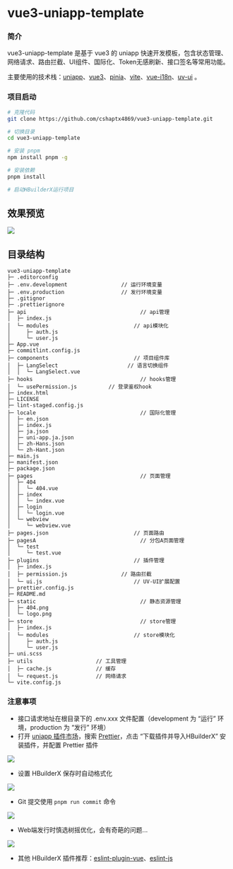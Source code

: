 # vue3-uniapp-template

### 简介

vue3-uniapp-template 是基于 vue3 的 uniapp 快速开发模板，包含状态管理、网络请求、路由拦截、UI组件、国际化、Token无感刷新、接口签名等常用功能。

主要使用的技术栈：[uniapp](https://uniapp.dcloud.net.cn/)、[vue3](https://cn.vuejs.org/)、[pinia](https://pinia.vuejs.org/zh/)、[vite](https://cn.vitejs.dev/)、[vue-i18n](https://kazupon.github.io/vue-i18n/)、[uv-ui](https://www.uvui.cn/) 。

### 项目启动

```bash
# 克隆代码
git clone https://github.com/cshaptx4869/vue3-uniapp-template.git

# 切换目录
cd vue3-uniapp-template

# 安装 pnpm
npm install pnpm -g

# 安装依赖
pnpm install

# 启动HBuilderX运行项目
```

## 效果预览

![](https://github.com/cshaptx4869/vue3-uniapp-template/assets/31907940/e9cade4a-ffa6-44a9-b688-de08f2eb5d60)

## 目录结构

```
vue3-uniapp-template
├─ .editorconfig
├─ .env.development					// 运行环境变量
├─ .env.production					// 发行环境变量
├─ .gitignor
├─ .prettierignore
├─ api								      // api管理
│  ├─ index.js
│  └─ modules						    // api模块化
│     ├─ auth.js
│     └─ user.js
├─ App.vue
├─ commitlint.config.js
├─ components						    // 项目组件库
│  ├─ LangSelect					  // 语言切换组件
│  │  └─ LangSelect.vue
├─ hooks							      // hooks管理
│  └─ usePermission.js			// 登录鉴权hook
├─ index.html
├─ LICENSE
├─ lint-staged.config.js
├─ locale							      // 国际化管理
│  ├─ en.json
│  ├─ index.js
│  ├─ ja.json
│  ├─ uni-app.ja.json
│  ├─ zh-Hans.json
│  └─ zh-Hant.json
├─ main.js
├─ manifest.json
├─ package.json
├─ pages							      // 页面管理
│  ├─ 404
│  │  └─ 404.vue
│  ├─ index
│  │  └─ index.vue
│  ├─ login
│  │  └─ login.vue
│  └─ webview
│     └─ webview.vue
├─ pages.json						    // 页面路由
├─ pagesA							      // 分包A页面管理
│  └─ test
│     └─ test.vue
├─ plugins							    // 插件管理
│  ├─ index.js
│  ├─ permission.js					// 路由拦截
│  └─ ui.js							    // UV-UI扩展配置
├─ prettier.config.js
├─ README.md
├─ static							      // 静态资源管理
│  ├─ 404.png
│  └─ logo.png
├─ store							      // store管理
│  ├─ index.js
│  └─ modules						    // store模块化
│     ├─ auth.js
│     └─ user.js
├─ uni.scss
├─ utils                    // 工具管理
│  ├─ cache.js              // 缓存
│  └─ request.js            // 网络请求
└─ vite.config.js
```

### 注意事项

- 接口请求地址在根目录下的 .env.xxx 文件配置（development 为 “运行” 环境，production 为 “发行” 环境）
- 打开 [uniapp 插件市场](https://ext.dcloud.net.cn)，搜索 [Prettier](https://ext.dcloud.net.cn/plugin?name=formator-prettier)，点击 “下载插件并导入HBuilderX” 安装插件，并配置 Prettier 插件

![](https://img2024.cnblogs.com/blog/1215492/202403/1215492-20240321105454228-124948398.png)

- 设置 HBuilderX 保存时自动格式化

![](https://img2024.cnblogs.com/blog/1215492/202403/1215492-20240321105507711-1226718546.png)

- Git 提交使用 `pnpm run commit` 命令

![](https://img2024.cnblogs.com/blog/1215492/202403/1215492-20240321105520195-1987680185.png)

- Web端发行时慎选树摇优化，会有奇葩的问题...

![](https://img2024.cnblogs.com/blog/1215492/202404/1215492-20240401220614263-1710809111.png)

- 其他 HBuilderX 插件推荐：[eslint-plugin-vue](https://ext.dcloud.net.cn/plugin?id=2005)、[eslint-js](https://ext.dcloud.net.cn/plugin?id=2037)

